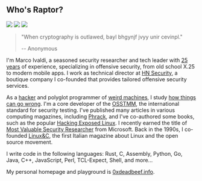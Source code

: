 ## Who's Raptor?
[![](https://img.shields.io/github/stars/0xdea?style=flat&color=yellow)](https://github.com/0xdea/)
[![](https://img.shields.io/badge/twitter-%400xdea-blue.svg)](https://twitter.com/0xdea)
[![](https://img.shields.io/badge/mastodon-%40raptor-purple.svg)](https://infosec.exchange/@raptor)

> "When cryptography is outlawed, bayl bhgynjf jvyy unir cevinpl."
>
> -- Anonymous 

I'm Marco Ivaldi, a seasoned security researcher and tech leader with [25 years](https://packetstormsecurity.com/files/author/191/) of experience, specializing in offensive security, from old school X.25 to modern mobile apps. I work as technical director at [HN Security](https://security.humanativaspa.it/), a boutique company I co-founded that provides tailored offensive security services. 

As a [hacker](http://www.catb.org/jargon/html/H/hacker.html) and polyglot programmer of [weird machines](https://www.exploit-db.com/?author=315), I study [how things can go wrong](https://how.complexsystems.fail/). I'm a core developer of the [OSSTMM](http://www.osstmm.org/), the international standard for security testing. I've published many articles in various computing magazines, including [Phrack](http://phrack.org/issues/70/13.html#article), and I've co-authored some books, such as the popular [Hacking Exposed Linux](https://www.amazon.com/Hacking-Exposed-Linux/dp/0072262575). I recently earned the title of [Most Valuable Security Researcher](https://msrc.microsoft.com/blog/2024/08/congratulations-to-the-msrc-2024-most-valuable-security-researchers/) from Microsoft. Back in the 1990s, I co-founded [Linux&C](https://0xdeadbeef.info/stuff/lc0.jpg), the first Italian magazine about Linux and the open source movement.

I write code in the following languages: Rust, C, Assembly, Python, Go, Java, C++, JavaScript, Perl, TCL-Expect, Shell, and more...

My personal homepage and playground is [0xdeadbeef.info](https://0xdeadbeef.info/).
